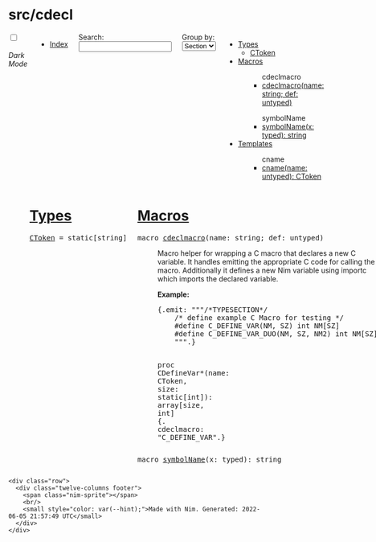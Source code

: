 

<!-- CSS -->
<title>src/cdecl</title>
<link rel="stylesheet" type="text/css" href="nimdoc.out.css">

<script type="text/javascript" src="dochack.js"></script>

<script type="text/javascript">
function main() {
  var pragmaDots = document.getElementsByClassName("pragmadots");
  for (var i = 0; i < pragmaDots.length; i++) {
    pragmaDots[i].onclick = function(event) {
      // Hide tease
      event.target.parentNode.style.display = "none";
      // Show actual
      event.target.parentNode.nextElementSibling.style.display = "inline";
    }
  }

  function switchTheme(e) {
      if (e.target.checked) {
          document.documentElement.setAttribute('data-theme', 'dark');
          localStorage.setItem('theme', 'dark');
      } else {
          document.documentElement.setAttribute('data-theme', 'light');
          localStorage.setItem('theme', 'light');
      }
  }

  const toggleSwitch = document.querySelector('.theme-switch input[type="checkbox"]');
  if (toggleSwitch !== null) {
    toggleSwitch.addEventListener('change', switchTheme, false);
  }

  var currentTheme = localStorage.getItem('theme');
  if (!currentTheme && window.matchMedia('(prefers-color-scheme: dark)').matches) {
    currentTheme = 'dark';
  }
  if (currentTheme) {
    document.documentElement.setAttribute('data-theme', currentTheme);

    if (currentTheme === 'dark' && toggleSwitch !== null) {
      toggleSwitch.checked = true;
    }
  }
}

window.addEventListener('DOMContentLoaded', main);
</script>

</head>
<body>
<div class="document" id="documentId">
  <div class="container">
    <h1 class="title">src/cdecl</h1>
    <div class="row">
  <div class="three columns">
  <div class="theme-switch-wrapper">
    <label class="theme-switch" for="checkbox">
      <input type="checkbox" id="checkbox" />
      <div class="slider round"></div>
    </label>
    &nbsp;&nbsp;&nbsp; <em>Dark Mode</em>
  </div>
  <div id="global-links">
    <ul class="simple">
    <li>
      <a href="theindex.html">Index</a>
    </li>
    </ul>
  </div>
  <div id="searchInputDiv">
    Search: <input type="text" id="searchInput"
      onkeyup="search()" />
  </div>
  <div>
    Group by:
    <select onchange="groupBy(this.value)">
      <option value="section">Section</option>
      <option value="type">Type</option>
    </select>
  </div>
  <ul class="simple simple-toc" id="toc-list">
<li>
  <a class="reference reference-toplevel" href="#7" id="57">Types</a>
  <ul class="simple simple-toc-section">
      <li><a class="reference" href="#CToken"
    title="CToken = static[string]">CToken</a></li>

  </ul>
</li>
<li>
  <a class="reference reference-toplevel" href="#17" id="67">Macros</a>
  <ul class="simple simple-toc-section">
      <ul class="simple nested-toc-section">cdeclmacro
      <li><a class="reference" href="#cdeclmacro.m%2Cstring%2Cuntyped"
    title="cdeclmacro(name: string; def: untyped)">cdeclmacro(name: string; def: untyped)</a></li>

  </ul>
  <ul class="simple nested-toc-section">symbolName
      <li><a class="reference" href="#symbolName.m%2Ctyped"
    title="symbolName(x: typed): string">symbolName(x: typed): string</a></li>

  </ul>

  </ul>
</li>
<li>
  <a class="reference reference-toplevel" href="#18" id="68">Templates</a>
  <ul class="simple simple-toc-section">
      <ul class="simple nested-toc-section">cname
      <li><a class="reference" href="#cname.t%2Cuntyped"
    title="cname(name: untyped): CToken">cname(name: untyped): CToken</a></li>

  </ul>

  </ul>
</li>

</ul>

  </div>
  
  <div class="nine columns" id="content">
  <div id="tocRoot"></div>
  
  <p class="module-desc"></p>
  <div class="section" id="7">
<h1><a class="toc-backref" href="#7">Types</a></h1>
<dl class="item">
<div id="CToken">
<dt><pre><a href="cdecl.html#CToken"><span class="Identifier">CToken</span></a> <span class="Other">=</span> <span class="Identifier">static</span><span class="Other">[</span><span class="Identifier">string</span><span class="Other">]</span></pre></dt>
<dd>



</dd>
</div>

</dl></div>
<div class="section" id="17">
<h1><a class="toc-backref" href="#17">Macros</a></h1>
<dl class="item">
<div id="cdeclmacro.m,string,untyped">
<dt><pre><span class="Keyword">macro</span> <a href="#cdeclmacro.m%2Cstring%2Cuntyped"><span class="Identifier">cdeclmacro</span></a><span class="Other">(</span><span class="Identifier">name</span><span class="Other">:</span> <span class="Identifier">string</span><span class="Other">;</span> <span class="Identifier">def</span><span class="Other">:</span> <span class="Identifier">untyped</span><span class="Other">)</span></pre></dt>
<dd>

Macro helper for wrapping a C macro that declares a new C variable. It handles emitting the appropriate C code for calling the macro. Additionally it defines a new Nim variable using importc which imports the declared variable.   
<p><strong class="examples_text">Example:</strong></p>
<pre class="listing"><span class="Punctuation">{</span><span class="Operator">.</span><span class="Identifier">emit</span><span class="Punctuation">:</span> <span class="LongStringLit">&quot;&quot;&quot;/*TYPESECTION*/
    /* define example C Macro for testing */
    #define C_DEFINE_VAR(NM, SZ) int NM[SZ]
    #define C_DEFINE_VAR_DUO(NM, SZ, NM2) int NM[SZ]
    &quot;&quot;&quot;</span><span class="Operator">.</span><span class="Punctuation">}</span>

<span class="Keyword">proc</span> <span class="Identifier">CDefineVar</span><span class="Operator">*</span><span class="Punctuation">(</span><span class="Identifier">name</span><span class="Punctuation">:</span> <span class="Identifier">CToken</span><span class="Punctuation">,</span> <span class="Identifier">size</span><span class="Punctuation">:</span> <span class="Keyword">static</span><span class="Punctuation">[</span><span class="Identifier">int</span><span class="Punctuation">]</span><span class="Punctuation">)</span><span class="Punctuation">:</span> <span class="Identifier">array</span><span class="Punctuation">[</span><span class="Identifier">size</span><span class="Punctuation">,</span> <span class="Identifier">int</span><span class="Punctuation">]</span> <span class="Punctuation">{</span><span class="Operator">.</span>
  <span class="Identifier">cdeclmacro</span><span class="Punctuation">:</span> <span class="StringLit">&quot;C_DEFINE_VAR&quot;</span><span class="Operator">.</span><span class="Punctuation">}</span></pre>

</dd>
</div>
<div id="symbolName.m,typed">
<dt><pre><span class="Keyword">macro</span> <a href="#symbolName.m%2Ctyped"><span class="Identifier">symbolName</span></a><span class="Other">(</span><span class="Identifier">x</span><span class="Other">:</span> <span class="Identifier">typed</span><span class="Other">)</span><span class="Other">:</span> <span class="Identifier">string</span></pre></dt>
<dd>



</dd>
</div>

</dl></div>
<div class="section" id="18">
<h1><a class="toc-backref" href="#18">Templates</a></h1>
<dl class="item">
<div id="cname.t,untyped">
<dt><pre><span class="Keyword">template</span> <a href="#cname.t%2Cuntyped"><span class="Identifier">cname</span></a><span class="Other">(</span><span class="Identifier">name</span><span class="Other">:</span> <span class="Identifier">untyped</span><span class="Other">)</span><span class="Other">:</span> <a href="cdecl.html#CToken"><span class="Identifier">CToken</span></a></pre></dt>
<dd>



</dd>
</div>

</dl></div>

  </div>
</div>

    <div class="row">
      <div class="twelve-columns footer">
        <span class="nim-sprite"></span>
        <br/>
        <small style="color: var(--hint);">Made with Nim. Generated: 2022-06-05 21:57:49 UTC</small>
      </div>
    </div>
  </div>
</div>

